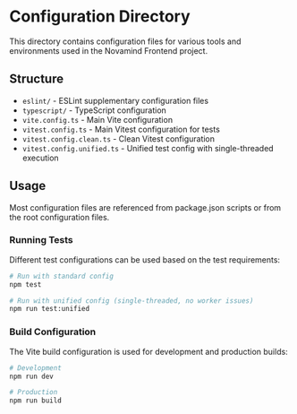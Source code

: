 # Configuration Directory

This directory contains configuration files for various tools and environments used in the Novamind Frontend project.

## Structure

- `eslint/` - ESLint supplementary configuration files
- `typescript/` - TypeScript configuration
- `vite.config.ts` - Main Vite configuration
- `vitest.config.ts` - Main Vitest configuration for tests
- `vitest.config.clean.ts` - Clean Vitest configuration
- `vitest.config.unified.ts` - Unified test config with single-threaded execution

## Usage

Most configuration files are referenced from package.json scripts or from the root configuration files.

### Running Tests

Different test configurations can be used based on the test requirements:

```bash
# Run with standard config
npm test

# Run with unified config (single-threaded, no worker issues)
npm run test:unified
```

### Build Configuration

The Vite build configuration is used for development and production builds:

```bash
# Development
npm run dev

# Production
npm run build
```
